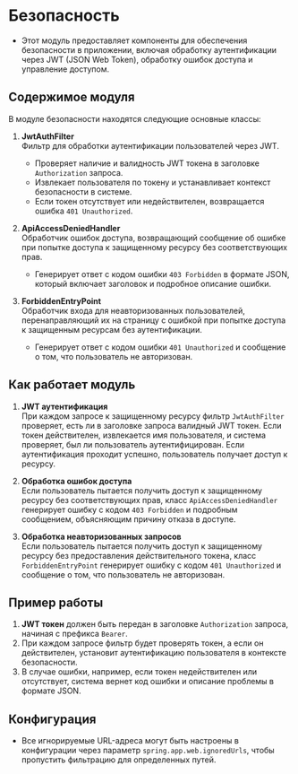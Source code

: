 # Безопасность

- Этот модуль предоставляет компоненты для обеспечения безопасности в приложении, включая обработку 
  аутентификации через JWT (JSON Web Token), обработку ошибок доступа и управление доступом.

## Содержимое модуля

В модуле безопасности находятся следующие основные классы:

1. **JwtAuthFilter**  
   Фильтр для обработки аутентификации пользователей через JWT.
    - Проверяет наличие и валидность JWT токена в заголовке `Authorization` запроса.
    - Извлекает пользователя по токену и устанавливает контекст безопасности в системе.
    - Если токен отсутствует или недействителен, возвращается ошибка `401 Unauthorized`.

2. **ApiAccessDeniedHandler**  
   Обработчик ошибок доступа, возвращающий сообщение об ошибке при попытке доступа к защищенному ресурсу без соответствующих прав.
    - Генерирует ответ с кодом ошибки `403 Forbidden` в формате JSON, который включает заголовок и подробное описание ошибки.

3. **ForbiddenEntryPoint**  
   Обработчик входа для неавторизованных пользователей, перенаправляющий их на страницу с ошибкой при попытке доступа к защищенным ресурсам без аутентификации.
    - Генерирует ответ с кодом ошибки `401 Unauthorized` и сообщение о том, что пользователь не авторизован.

## Как работает модуль

1. **JWT аутентификация**  
   При каждом запросе к защищенному ресурсу фильтр `JwtAuthFilter` проверяет, есть ли в заголовке запроса валидный JWT токен. Если токен действителен, извлекается имя пользователя, и система проверяет, был ли пользователь аутентифицирован. Если аутентификация проходит успешно, пользователь получает доступ к ресурсу.

2. **Обработка ошибок доступа**  
   Если пользователь пытается получить доступ к защищенному ресурсу без соответствующих прав, класс `ApiAccessDeniedHandler` генерирует ошибку с кодом `403 Forbidden` и подробным сообщением, объясняющим причину отказа в доступе.

3. **Обработка неавторизованных запросов**  
   Если пользователь пытается получить доступ к защищенному ресурсу без предоставления действительного токена, класс `ForbiddenEntryPoint` генерирует ошибку с кодом `401 Unauthorized` и сообщение о том, что пользователь не авторизован.

## Пример работы

1. **JWT токен** должен быть передан в заголовке `Authorization` запроса, начиная с префикса `Bearer`.
2. При каждом запросе фильтр будет проверять токен, а если он действителен, установит аутентификацию пользователя в контексте безопасности.
3. В случае ошибки, например, если токен недействителен или отсутствует, система вернет код ошибки и описание проблемы в формате JSON.

## Конфигурация

- Все игнорируемые URL-адреса могут быть настроены в конфигурации через параметр `spring.app.web.ignoredUrls`, чтобы пропустить фильтрацию для определенных путей.
  

